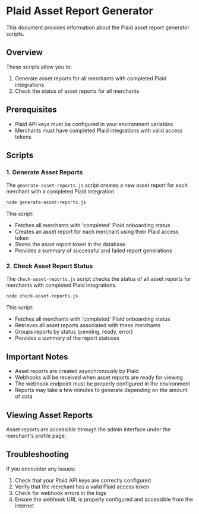 # Plaid Asset Report Generator

This document provides information about the Plaid asset report generator scripts.

## Overview

These scripts allow you to:

1. Generate asset reports for all merchants with completed Plaid integrations
2. Check the status of asset reports for all merchants

## Prerequisites

- Plaid API keys must be configured in your environment variables
- Merchants must have completed Plaid integrations with valid access tokens

## Scripts

### 1. Generate Asset Reports

The `generate-asset-reports.js` script creates a new asset report for each merchant with a completed Plaid integration.

```bash
node generate-asset-reports.js
```

This script:
- Fetches all merchants with 'completed' Plaid onboarding status
- Creates an asset report for each merchant using their Plaid access token
- Stores the asset report token in the database
- Provides a summary of successful and failed report generations

### 2. Check Asset Report Status

The `check-asset-reports.js` script checks the status of all asset reports for merchants with completed Plaid integrations.

```bash
node check-asset-reports.js
```

This script:
- Fetches all merchants with 'completed' Plaid onboarding status
- Retrieves all asset reports associated with these merchants
- Groups reports by status (pending, ready, error)
- Provides a summary of the report statuses

## Important Notes

- Asset reports are created asynchronously by Plaid
- Webhooks will be received when asset reports are ready for viewing
- The webhook endpoint must be properly configured in the environment
- Reports may take a few minutes to generate depending on the amount of data

## Viewing Asset Reports

Asset reports are accessible through the admin interface under the merchant's profile page.

## Troubleshooting

If you encounter any issues:

1. Check that your Plaid API keys are correctly configured
2. Verify that the merchant has a valid Plaid access token
3. Check for webhook errors in the logs
4. Ensure the webhook URL is properly configured and accessible from the internet
